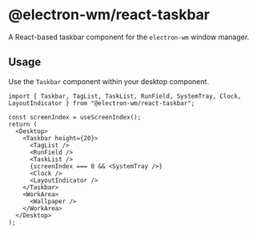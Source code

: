 # @electron-wm/react-taskbar

A React-based taskbar component for the `electron-wm` window manager.

## Usage

Use the `Taskbar` component within your desktop component.

```tsx
import { Taskbar, TagList, TaskList, RunField, SystemTray, Clock, LayoutIndicator } from "@electron-wm/react-taskbar";

const screenIndex = useScreenIndex();
return (
  <Desktop>
    <Taskbar height={20}>
      <TagList />
      <RunField />
      <TaskList />
      {screenIndex === 0 && <SystemTray />}
      <Clock />
      <LayoutIndicator />
    </Taskbar>
    <WorkArea>
      <Wallpaper />
    </WorkArea>
  </Desktop>
);
```
